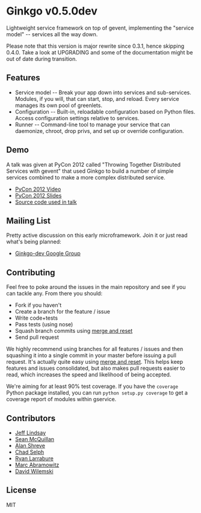 # Ginkgo v0.5.0dev

Lightweight service framework on top of gevent, implementing the "service model" -- services all the way down.

Please note that this version is major rewrite since 0.3.1, hence
skipping 0.4.0. Take a look at UPGRADING and some of the documentation
might be out of date during transition.

## Features
* Service model -- Break your app down into services and sub-services.
  Modules, if you will, that can start, stop, and reload. Every service
  manages its own pool of greenlets.
* Configuration -- Built-in, reloadable configuration based on Python
  files. Access configuration settings relative to services.
* Runner -- Command-line tool to manage your service that can daemonize,
  chroot, drop privs, and set up or override configuration.

## Demo
A talk was given at PyCon 2012 called "Throwing Together Distributed
Services with gevent" that used Ginkgo to build a number of simple
services combined to make a more complex distributed service.

* [PyCon 2012 Video](http://pyvideo.org/video/642/throwing-together-distributed-services-with-geven)
* [PyCon 2012 Slides](http://dl.dropbox.com/u/2096290/GinkgoPyCon.pdf)
* [Source code used in talk](https://github.com/progrium/ginkgotutorial)

## Mailing List

Pretty active discussion on this early microframework. Join it or just
read what's being planned:

* [Ginkgo-dev Google Group](http://groups.google.com/group/ginkgo-dev)

## Contributing

Feel free to poke around the issues in the main repository and see if you can tackle any. From there you should:

* Fork if you haven't
* Create a branch for the feature / issue
* Write code+tests
* Pass tests (using nose)
* Squash branch commits using [merge and reset](http://j.mp/vHLUoa)
* Send pull request

We highly recommend using branches for all features / issues and then squashing it into a single commit in your master before issuing a pull request. It's actually quite easy using [merge and reset](http://j.mp/vHLUoa). This helps keep features and issues consolidated, but also makes pull requests easier to read, which increases the speed and likelihood of being accepted.

We're aiming for at least 90% test coverage. If you have the `coverage` Python package installed, you can run `python setup.py coverage` to get a coverage report of modules within gservice.

## Contributors

 * [Jeff Lindsay](jeff.lindsay@twilio.com)
 * [Sean McQuillan](sean@twilio.com)
 * [Alan Shreve](ashreve@twilio.com)
 * [Chad Selph](chad@twilio.com)
 * [Ryan Larrabure](ryan@twilio.com)
 * [Marc Abramowitz](marc@marc-abramowitz.com)
 * [David Wilemski](david@davidwilemski.com)

## License

MIT

